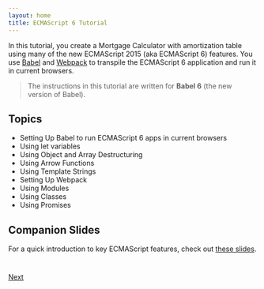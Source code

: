 ```yaml
---
layout: home
title: ECMAScript 6 Tutorial
---
```


In this tutorial, you create a Mortgage Calculator with amortization table using many of the new ECMAScript 2015 (aka ECMAScript 6) features. You use [Babel](http://babeljs.io/) and [Webpack](https://webpack.github.io/) to transpile the ECMAScript 6 application and run it in current browsers.

> The instructions in this tutorial are written for **Babel 6** (the new version of Babel).  

## Topics

- Setting Up Babel to run ECMAScript 6 apps in current browsers
- Using let variables
- Using Object and Array Destructuring
- Using Arrow Functions
- Using Template Strings
- Setting Up Webpack
- Using Modules
- Using Classes
- Using Promises

## Companion Slides

For a quick introduction to key ECMAScript features, check out [these slides](http://coenraets.org/present/es6).

<div class="row" style="margin-top:40px;">
<div class="col-sm-12">
<a href="ecmascript6-setup-babel.html" class="btn btn-default pull-right">Next <i class="glyphicon glyphicon-chevron-right"></i></a>
</div>
</div>
